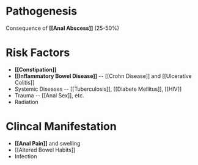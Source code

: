 # Pathogenesis
Consequence of **[[Anal Abscess]]** (25-50%)

# Risk Factors
- **[[Constipation]]**
- **[[Inflammatory Bowel Disease]]** -- [[Crohn Disease]] and [[Ulcerative Colitis]]
- Systemic Diseases -- [[Tuberculosis]], [[Diabete Mellitus]], [[HIV]]
- Trauma -- [[Anal Sex]], etc.
- Radiation

# Clincal Manifestation
- **[[Anal Pain]]** and swelling
- [[Altered Bowel Habits]]
- Infection